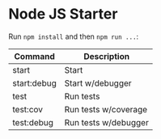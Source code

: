 # Node JS Starter


Run `npm install` and then `npm run ...`:

| Command     | Description          |
|-------------|----------------------|
| start       | Start                |
| start:debug | Start w/debugger     |
| test        | Run tests            |
| test:cov    | Run tests w/coverage |
| test:debug  | Run tests w/debugger |
